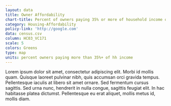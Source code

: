 ```yaml
---
layout: data
title: Owner Affordability
chart-title: Percent of owners paying 35% or more of household income on owner costs
category: Housing-Affordability
policy-link: 'http://google.com'
data: census.csv
column: HC03_VC171
scale: 5
colors: Greens
type: map
units: percent owners paying more than 35%+ of hh income
---
```


Lorem ipsum dolor sit amet, consectetur adipiscing elit. Morbi id mollis quam. Quisque laoreet pulvinar nibh, quis accumsan orci gravida tempus. Pellentesque iaculis at libero sit amet ornare. Sed fermentum cursus sagittis. Sed urna nunc, hendrerit in nulla congue, sagittis feugiat elit. In hac habitasse platea dictumst. Pellentesque eu erat aliquet, mollis metus id, mollis diam.